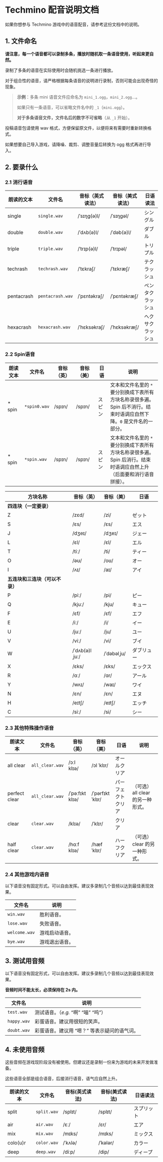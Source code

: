 # Techmino 配音说明文档

如果你想参与 Techmino 游戏中的语音配音，请参考这份文档中的说明。




## 1. 文件命名

__请注意，每一个语音都可以录制多条，播放时随机取一条语音使用，听起来更自然。__

录制了多条的语音在实际使用时会随机挑选一条进行播放。

对于组合性的语音，请严格根据每条语音的说明进行录制，否则可能会出现奇怪的现象。



> __示例__：多条 mini 语音文件应命名为 `mini_1.ogg`，`mini_2.ogg`…。 
>
> 如果只有一条语音，可以省略文件名中的 `_1`（`mini.ogg`）。
>
> __对于多条语音文件，文件名后的数字不可省略__（从 `_1` 开始）。



投稿语音包请使用 wav 格式，方便保留原文件，以便将来有需要时重新转换格式。

如果想要自己导入游戏，请降噪、裁剪、调整音量后转换为 ogg 格式再进行导入。



## 2. 要录什么



### 2.1 消行语音

| 朗读的文本 | 文件名 | 音标（英式读法） | 音标（美式读法） | 日语读法 |
| ---------- | ----------------------- | -------------- | -------------- | ---------------- |
| single     | `single.wav`     | /ˈsɪŋɡ(ə)l/    | /ˈsɪŋɡəl/      | シングル         |
| double     | `double.wav`     | /ˈdʌb(ə)l/     | /ˈdəb(ə)l/     | ダブル           |
| triple     | `triple.wav`     | /ˈtrɪp(ə)l/    | /ˈtrɪpəl/      | トリプル         |
| techrash   | `techrash.wav`   | /ˈtɛkraʃ/      | /ˈtɛkræʃ/      | テクラッシュ     |
| pentacrash | `pentacrash.wav` | /ˈpɛntəkraʃ/   | /ˈpɛntəkræʃ/   | ペンタクラッシュ |
| hexacrash  | `hexacrash.wav`  | /ˈhɛksəkraʃ/   | /ˈhɛksəkræʃ/   | ヘクサクラッシュ |



### 2.2 Spin语音

| 朗读文本 | 文件名 | 音标（英） | 音标（美） | 日语 | 说明 |
| ------  | ----- | ------- | ------- | --- | ---- |
| * spin     | `*spin0.wav` | /spɪn/   | /spɪn/   | スピン | 文本和文件名里的 `*` 要分别换成下表所有方块名称录很多遍。<br>Spin 后不消行。结束时语调应自然下降。`0` 是文件名的一部分。|
| * spin     | `*spin.wav`  | /spɪn/   | /spɪn/   | スピン | 文本和文件名里的 `*` 要分别换成下表所有方块名称录很多遍。<br>Spin 后消行。结束时语调应自然上升（后面要和消行语音拼接）。|

| 方块名称 | 音标（英） | 音标（美） | 日语 |
| ------- | ------- | ------- | ---- |
| __四连块（一定要录）__ ||||
| Z | /zɛd/          | /zi/           | ゼット   |
| S | /ɛs/           | /ɛs/           | エス     |
| J | /dʒeɪ/         | /dʒeɪ/         | ジェー   |
| L | /ɛl/           | /ɛl/           | エル     |
| T | /tiː/          | /ti/           | ティー   |
| O | /əʊ/           | /oʊ/           | オー     |
| I | /ʌɪ/           | /aɪ/           | アイ     |
| __五连块和三连块（可以不录）__ ||||
| P | /piː/          | /pi/           | ピー       |
| Q | /kjuː/         | /kju/          | キュー     |
| F | /ɛf/           | /ɛf/           | エフ       |
| E | /iː/           | /i/            | イー       |
| U | /juː/          | /ju/           | ユー       |
| V | /viː/          | /vi/           | ブイ       |
| W | /ˈdʌb(ə)lˌjuː/ | /ˈdəbəlˌju/    | ダブリュー |
| X | /ɛks/          | /ɛks/          | エックス   |
| R | /ɑː/           | /ɑr/           | アール     |
| Y | /wʌɪ/          | /waɪ/          | ワイ       |
| N | /ɛn/           | /ɛn/           | エヌ       |
| H | /eɪtʃ/         | /eɪtʃ/         | エッチ     |
| C | /siː/          | /si/           | シー     |



### 2.3 其他特殊操作语音

| 朗读文本 | 文件名 | 音标（英） | 音标（美） | 日语 | 说明 |
| ------------- | ---------------------- | --------------- | ---------------- | ------------------ | ----------------------------- |
| all clear     | `all_clear.wav` | /ɔːl klɪə/      | /ɔl ˈklɪr/       | オールクリア       |                               |
| perfect clear | `all_clear.wav` | /ˈpəːfɪkt klɪə/ | /ˈpərfɪkt ˈklɪr/ | パーフェクトクリア | （可选）all clear 的另一种形式。 |
| clear         | `clear.wav`     | /klɪə/          | /ˈklɪr/          | クリア             |                               |
| half clear    | `clear.wav`     | /hɑːf klɪə/     | /hæf ˈklɪr/      | ハーフクリア       | （可选）clear 的另一种形式。     |



### 2.4 其他游戏内语音

以下语音没有固定形式。可以自由发挥。建议多录制几个音频以达到最佳表现效果。

| 文件名 | 说明 |
| -------------------- | ------------- |
| `win.wav`     | 胜利语音。     |
| `lose.wav`    | 失败语音。     |
| `welcome.wav` | 游戏启动语音。 |
| `bye.wav`     | 游戏退出语音。 |



## 3. 测试用音频

以下语音没有固定形式，可以自由发挥。建议多录制几个音频以达到最佳表现效果。

__音频时间不能太长，必须保持在 2s 内。__

| 文件名 | 说明 |
| ------------------ | ------------------------------------------ |
| `test.wav`  | 测试语音。（_e.g._ “啊” “喵” “呜”）          |
| `happy.wav` | 彩蛋语音。建议用很短的笑声。                |
| `doubt.wav` | 彩蛋语音。建议用 “嗯？” 等表示疑问的语气词。 |



## 4. 未使用音频

这些音频在游戏现阶段没有被使用。但建议还是录制一份来为游戏的未来开发做准备。

这些语音全部是组合语音，后接消行语音，语气应自然上升。

| 朗读的文本 | 文件名 | 音标(英式读法) | 音标(美式读法) | 日语读法 |
| ---------- | ------------------ | -------------- | -------------- | ---------- |
| split      | `split.wav` | /splɪt/        | /splɪt/        | スプリット |
| air        | `air.wav`   | /ɛː/           | /ɛr/           | エア       |
| mix        | `mix.wav`   | /mɪks/         | /mɪks/         | ミックス   |
| colo(u)r   | `color.wav` | /ˈkʌlə/        | /ˈkələr/       | カラー     |
| deep       | `deep.wav`  | /diːp/         | /dip/          | ディープ   |
